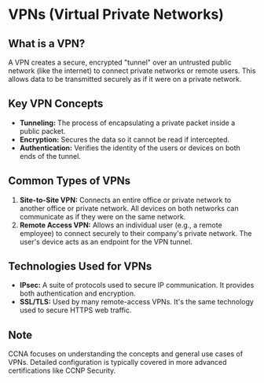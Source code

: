 # VPNs (Virtual Private Networks)

## What is a VPN?
A VPN creates a secure, encrypted "tunnel" over an untrusted public network (like the internet) to connect private networks or remote users. This allows data to be transmitted securely as if it were on a private network.

## Key VPN Concepts
- **Tunneling:** The process of encapsulating a private packet inside a public packet.
- **Encryption:** Secures the data so it cannot be read if intercepted.
- **Authentication:** Verifies the identity of the users or devices on both ends of the tunnel.

## Common Types of VPNs
1.  **Site-to-Site VPN:** Connects an entire office or private network to another office or private network. All devices on both networks can communicate as if they were on the same network.
2.  **Remote Access VPN:** Allows an individual user (e.g., a remote employee) to connect securely to their company's private network. The user's device acts as an endpoint for the VPN tunnel.

## Technologies Used for VPNs
- **IPsec:** A suite of protocols used to secure IP communication. It provides both authentication and encryption.
- **SSL/TLS:** Used by many remote-access VPNs. It's the same technology used to secure HTTPS web traffic.

## Note
CCNA focuses on understanding the concepts and general use cases of VPNs. Detailed configuration is typically covered in more advanced certifications like CCNP Security.
